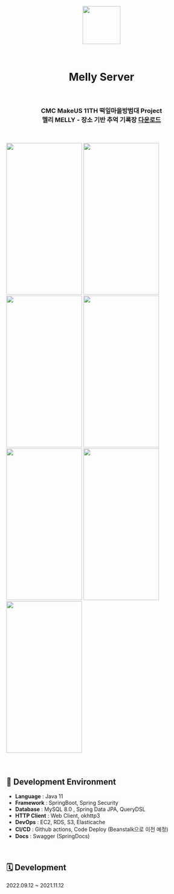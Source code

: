 <p align="center"><img src="https://user-images.githubusercontent.com/82302520/201555435-61b2b766-3b0b-4aa3-81c2-a185dccd5e2b.png"  width="100" height="100"></p>
<br>
<div align="center">
<h1>Melly Server</h1>

  <br>
<h3>CMC MakeUS 11TH 떡잎마을방범대 Project <br>
  멜리 MELLY - 장소 기반 추억 기록장 <a href=https://apps.apple.com/kr/app/%EB%A9%9C%EB%A6%AC-melly-%EC%9E%A5%EC%86%8C-%EA%B8%B0%EB%B0%98-%EC%B6%94%EC%96%B5-%EA%B8%B0%EB%A1%9D%EC%9E%A5/id6444202109>다운로드</a></h3>
</div>
<br>
<br>
<div text-align: center>
<img src="https://user-images.githubusercontent.com/82302520/201556888-178a06ed-6839-43da-8194-5f48739d059d.png"  width="200" height="400">
<img src="https://user-images.githubusercontent.com/82302520/201556895-0a567bee-c4c4-466f-8615-7a804545b848.png"  width="200" height="400">
<img src="https://user-images.githubusercontent.com/82302520/201556897-a05261d3-cd7e-436b-958e-eb8ecf38f3de.png"  width="200" height="400">
<img src="https://user-images.githubusercontent.com/82302520/201556901-cd4c2cc2-0bed-4aab-8e4e-6fffe591f1d1.png"  width="200" height="400">
<img src="https://user-images.githubusercontent.com/82302520/201556904-011e7f3f-2482-48b3-bd43-21220bc6d4bb.png" width="200" height="400">
<img src="https://user-images.githubusercontent.com/82302520/201556908-fec9b1ae-606a-4641-b24e-e02b912c7611.png"  width="200" height="400">
<img src="https://user-images.githubusercontent.com/82302520/201556911-7ba9767c-57c9-4180-935d-17dd6f22e391.png" width="200" height="400">
  </div>

<br>
<br>

## 📕 Development Environment
- <b>Language</b> :  Java 11
- <b>Framework</b> :  SpringBoot, Spring Security 
- <b>Database</b> : MySQL 8.0 , Spring Data JPA, QueryDSL
- <b>HTTP Client</b> : Web Client, okhttp3
- <b>DevOps</b> : EC2, RDS, S3, Elasticache
- <b>CI/CD</b> : Github actions, Code Deploy (Beanstalk으로 이전 예정)
- <b>Docs</b> : Swagger (SpringDocs)  

<br>

## 🗓 Development
2022.09.12 ~ 2021.11.12
